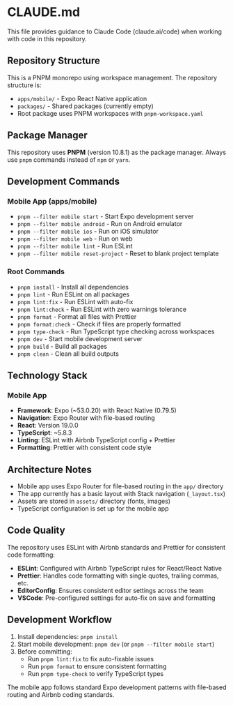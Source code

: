 # CLAUDE.md

This file provides guidance to Claude Code (claude.ai/code) when working with code in this repository.

## Repository Structure

This is a PNPM monorepo using workspace management. The repository structure is:

- `apps/mobile/` - Expo React Native application
- `packages/` - Shared packages (currently empty)
- Root package uses PNPM workspaces with `pnpm-workspace.yaml`

## Package Manager

This repository uses **PNPM** (version 10.8.1) as the package manager. Always use `pnpm` commands instead of `npm` or `yarn`.

## Development Commands

### Mobile App (apps/mobile)

- `pnpm --filter mobile start` - Start Expo development server
- `pnpm --filter mobile android` - Run on Android emulator
- `pnpm --filter mobile ios` - Run on iOS simulator
- `pnpm --filter mobile web` - Run on web
- `pnpm --filter mobile lint` - Run ESLint
- `pnpm --filter mobile reset-project` - Reset to blank project template

### Root Commands

- `pnpm install` - Install all dependencies
- `pnpm lint` - Run ESLint on all packages
- `pnpm lint:fix` - Run ESLint with auto-fix
- `pnpm lint:check` - Run ESLint with zero warnings tolerance
- `pnpm format` - Format all files with Prettier
- `pnpm format:check` - Check if files are properly formatted
- `pnpm type-check` - Run TypeScript type checking across workspaces
- `pnpm dev` - Start mobile development server
- `pnpm build` - Build all packages
- `pnpm clean` - Clean all build outputs

## Technology Stack

### Mobile App

- **Framework**: Expo (~53.0.20) with React Native (0.79.5)
- **Navigation**: Expo Router with file-based routing
- **React**: Version 19.0.0
- **TypeScript**: ~5.8.3
- **Linting**: ESLint with Airbnb TypeScript config + Prettier
- **Formatting**: Prettier with consistent code style

## Architecture Notes

- Mobile app uses Expo Router for file-based routing in the `app/` directory
- The app currently has a basic layout with Stack navigation (`_layout.tsx`)
- Assets are stored in `assets/` directory (fonts, images)
- TypeScript configuration is set up for the mobile app

## Code Quality

The repository uses ESLint with Airbnb standards and Prettier for consistent code formatting:
- **ESLint**: Configured with Airbnb TypeScript rules for React/React Native
- **Prettier**: Handles code formatting with single quotes, trailing commas, etc.
- **EditorConfig**: Ensures consistent editor settings across the team
- **VSCode**: Pre-configured settings for auto-fix on save and formatting

## Development Workflow

1. Install dependencies: `pnpm install`
2. Start mobile development: `pnpm dev` (or `pnpm --filter mobile start`)
3. Before committing:
   - Run `pnpm lint:fix` to fix auto-fixable issues
   - Run `pnpm format` to ensure consistent formatting
   - Run `pnpm type-check` to verify TypeScript types

The mobile app follows standard Expo development patterns with file-based routing and Airbnb coding standards.
